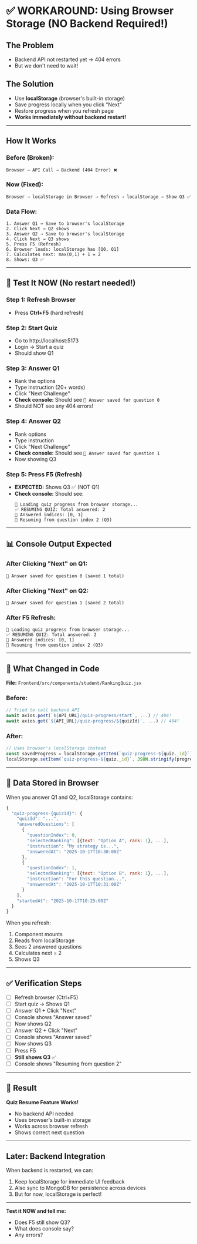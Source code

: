 # ✅ WORKAROUND: Using Browser Storage (NO Backend Required!)

## The Problem
- Backend API not restarted yet → 404 errors
- But we don't need to wait!

## The Solution
- Use **localStorage** (browser's built-in storage)
- Save progress locally when you click "Next"
- Restore progress when you refresh page
- **Works immediately without backend restart!**

---

## How It Works

### Before (Broken):
```
Browser → API Call → Backend (404 Error) ❌
```

### Now (Fixed):
```
Browser → localStorage in Browser → Refresh → localStorage → Show Q3 ✅
```

### Data Flow:
```
1. Answer Q1 → Save to browser's localStorage
2. Click Next → Q2 shows
3. Answer Q2 → Save to browser's localStorage  
4. Click Next → Q3 shows
5. Press F5 (Refresh)
6. Browser loads: localStorage has [Q0, Q1]
7. Calculates next: max(0,1) + 1 = 2
8. Shows: Q3 ✅
```

---

## 🧪 Test It NOW (No restart needed!)

### Step 1: Refresh Browser
- Press **Ctrl+F5** (hard refresh)

### Step 2: Start Quiz
- Go to http://localhost:5173
- Login → Start a quiz
- Should show Q1

### Step 3: Answer Q1
- Rank the options
- Type instruction (20+ words)
- Click "Next Challenge"
- **Check console:** Should see `💾 Answer saved for question 0`
- Should NOT see any 404 errors!

### Step 4: Answer Q2
- Rank options
- Type instruction
- Click "Next Challenge"
- **Check console:** Should see `💾 Answer saved for question 1`
- Now showing Q3

### Step 5: Press F5 (Refresh)
- **EXPECTED:** Shows Q3 ✅ (NOT Q1)
- **Check console:** Should see:
  ```
  🚀 Loading quiz progress from browser storage...
  ✅ RESUMING QUIZ: Total answered: 2
  🔢 Answered indices: [0, 1]
  🎯 Resuming from question index 2 (Q3)
  ```

---

## 📊 Console Output Expected

### After Clicking "Next" on Q1:
```
💾 Answer saved for question 0 (saved 1 total)
```

### After Clicking "Next" on Q2:
```
💾 Answer saved for question 1 (saved 2 total)
```

### After F5 Refresh:
```
🚀 Loading quiz progress from browser storage...
✅ RESUMING QUIZ: Total answered: 2
🔢 Answered indices: [0, 1]
🎯 Resuming from question index 2 (Q3)
```

---

## 🎯 What Changed in Code

**File:** `Frontend/src/components/student/RankingQuiz.jsx`

### Before:
```javascript
// Tried to call backend API
await axios.post(`${API_URL}/quiz-progress/start`, ...) // 404!
await axios.get(`${API_URL}/quiz-progress/${quizId}`, ...) // 404!
```

### After:
```javascript
// Uses browser's localStorage instead
const savedProgress = localStorage.getItem(`quiz-progress-${quiz._id}`);
localStorage.setItem(`quiz-progress-${quiz._id}`, JSON.stringify(progress));
```

---

## 💾 Data Stored in Browser

When you answer Q1 and Q2, localStorage contains:
```javascript
{
  "quiz-progress-{quizId}": {
    "quizId": "...",
    "answeredQuestions": [
      {
        "questionIndex": 0,
        "selectedRanking": [{text: "Option A", rank: 1}, ...],
        "instruction": "My strategy is...",
        "answeredAt": "2025-10-17T10:30:00Z"
      },
      {
        "questionIndex": 1,
        "selectedRanking": [{text: "Option B", rank: 1}, ...],
        "instruction": "For this question...",
        "answeredAt": "2025-10-17T10:31:00Z"
      }
    ],
    "startedAt": "2025-10-17T10:25:00Z"
  }
}
```

When you refresh:
1. Component mounts
2. Reads from localStorage
3. Sees 2 answered questions
4. Calculates next = 2
5. Shows Q3

---

## ✅ Verification Steps

- [ ] Refresh browser (Ctrl+F5)
- [ ] Start quiz → Shows Q1
- [ ] Answer Q1 + Click "Next"
- [ ] Console shows "Answer saved"
- [ ] Now shows Q2
- [ ] Answer Q2 + Click "Next"
- [ ] Console shows "Answer saved"
- [ ] Now shows Q3
- [ ] Press F5
- [ ] **Still shows Q3** ✅
- [ ] Console shows "Resuming from question 2"

---

## 🎉 Result

**Quiz Resume Feature Works!**
- No backend API needed
- Uses browser's built-in storage
- Works across browser refresh
- Shows correct next question

---

## Later: Backend Integration

When backend is restarted, we can:
1. Keep localStorage for immediate UI feedback
2. Also sync to MongoDB for persistence across devices
3. But for now, localStorage is perfect!

---

**Test it NOW and tell me:**
- Does F5 still show Q3?
- What does console say?
- Any errors?
